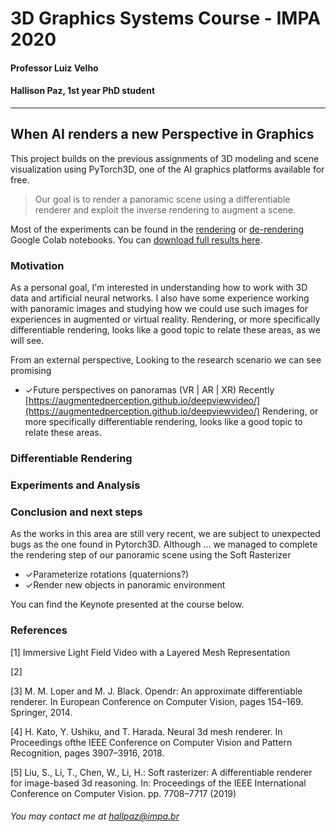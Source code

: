 # 3D Graphics Systems Course - IMPA 2020

#### Professor Luiz Velho
#### Hallison Paz, 1st year PhD student
---------

## When AI renders a new Perspective in Graphics

This project builds on the previous assignments of 3D modeling and scene visualization using PyTorch3D, one of the AI graphics platforms available for free. 

> Our goal is to render a panoramic scene using a differentiable
> renderer and exploit the inverse rendering to augment a scene.

Most of the experiments can be found in the [rendering](https://colab.research.google.com/drive/1ggdaF0OFeAm9CTC1ZXiQFUnNxdgrrRWH?usp=sharing) or [de-rendering](https://colab.research.google.com/drive/16393ggQ6bzDhjda7pMBoMOAFluPzRSL-?usp=sharing) Google Colab notebooks. You can [download full results here](https://drive.google.com/drive/folders/1IUPjgpALrnlfuBMZir779LogZt2_ZxAR?usp=sharing).

### Motivation

As a personal goal, I'm interested in understanding how to work with 3D data and artificial neural networks. I also have some experience working with panoramic images and studying how we could use  such images for experiences in augmented or virtual reality. Rendering, or more specifically differentiable rendering, looks like a good topic to relate these areas, as we will see.

From an external perspective, Looking to the research scenario we can see promising 

-   ✓Future perspectives on panoramas (VR | AR | XR)
Recently 
[https://augmentedperception.github.io/deepviewvideo/](https://augmentedperception.github.io/deepviewvideo/)
Rendering, or more specifically differentiable rendering, looks like a good topic to relate these areas.

### Differentiable Rendering





### Experiments and Analysis


### Conclusion and next steps

As the works in this area are still very recent, we are subject to unexpected bugs as the one found in Pytorch3D.  Although ... we managed to complete the rendering step of our panoramic scene using the Soft Rasterizer 
-   ✓Parameterize rotations (quaternions?)
-   ✓Render new objects in panoramic environment

You can find the Keynote presented at the course below.

### References

[1] Immersive Light Field Video with a Layered Mesh Representation

[2]

[3] M. M. Loper and M. J. Black. Opendr: An approximate differentiable renderer. In European Conference on Computer Vision, pages 154–169. Springer, 2014.

[4] H. Kato, Y. Ushiku, and T. Harada. Neural 3d mesh renderer. In Proceedings ofthe IEEE Conference on Computer Vision and Pattern Recognition, pages 3907–3916, 2018.

[5] Liu, S., Li, T., Chen, W., Li, H.: Soft rasterizer: A differentiable renderer for image-based 3d reasoning. In: Proceedings of the IEEE International Conference on Computer Vision. pp. 7708–7717 (2019)

###### You may contact me at hallpaz@impa.br
<!--stackedit_data:
eyJoaXN0b3J5IjpbLTg0MTc0Mjg2NSwtNjg5NjE4MTMyLDE4Mz
Y4NTc4OTldfQ==
-->